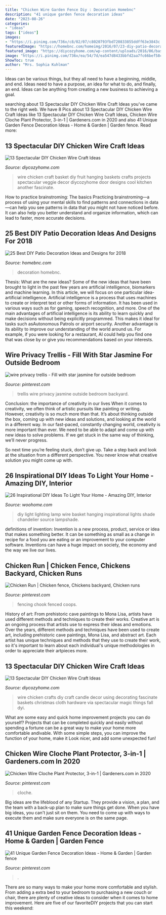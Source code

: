 ```yaml
---
title: "Chicken Wire Garden Fence Diy : Decoration Homebnc"
description: "41 unique garden fence decoration ideas"
date: "2023-08-26"
categories:
- "ideas"
tags: ["ideas"]
images:
- "https://i.pinimg.com/736x/c8/02/07/c8020793fbd720833855ddff63e3843c.jpg"
featuredImage: "https://homebnc.com/homeimg/2016/07/23-diy-patio-decoration-ideas-homebnc.jpg"
featured_image: "https://diycozyhome.com/wp-content/uploads/2016/06/basket-2.jpg"
image: "https://i.pinimg.com/736x/ea/54/7d/ea547d8433bbfd2aa7fc66bef58cc91f--chicken-fence-chicken-runs.jpg"
ShowToc: true
author: "Mrs. Sophia Kuhlman"
---
```



Ideas can be various things, but they all need to have a beginning, middle, and end. Ideas need to have a purpose, an idea for what to do, and finally, an end. Ideas can be anything from creating a new business to achieving a goal.

	

		
searching about 13 Spectacular DIY Chicken Wire Craft Ideas you've came to the right web. We have 8 Pics about 13 Spectacular DIY Chicken Wire Craft Ideas like 13 Spectacular DIY Chicken Wire Craft Ideas, Chicken Wire Cloche Plant Protector, 3-in-1 | Gardeners.com in 2020 and also 41 Unique Garden Fence Decoration Ideas - Home &amp; Garden | Garden fence. Read more:
		
    
## 13 Spectacular DIY Chicken Wire Craft Ideas

<img loading=lazy src="https://diycozyhome.com/wp-content/uploads/2016/06/basket-2.jpg" onerror="this.onerror=null;this.src='https://tse4.mm.bing.net/th?id=OIP.cL_cCPTv4cLPaH2U1yBGAQHaJ4&amp;pid=15.1';" alt="13 Spectacular DIY Chicken Wire Craft Ideas">

_Source: diycozyhome.com_

>wire chicken craft basket diy fruit hanging baskets crafts projects spectacular veggie decor diycozyhome door designs cool kitchen another fascinate. 

	

How to practice brainstroming: The basics
Practicing brainstroming—a process of using your mental skills to find patterns and connections in data—can help you see patterns in data that you might not have noticed before. It can also help you better understand and organize information, which can lead to faster, more accurate decisions.

    
## 25 Best DIY Patio Decoration Ideas And Designs For 2018

<img loading=lazy src="https://homebnc.com/homeimg/2016/07/23-diy-patio-decoration-ideas-homebnc.jpg" onerror="this.onerror=null;this.src='https://tse3.mm.bing.net/th?id=OIP.rE820u6lAAEF6hbP1vkicgHaLH&amp;pid=15.1';" alt="25 Best DIY Patio Decoration Ideas and Designs for 2018">

_Source: homebnc.com_

>decoration homebnc. 

	

Thesis: What are the new ideas?
Some of the new ideas that have been brought to light in the past few years are artificial intelligence, biomarkers and machine learning. In this article, we will focus on one particular idea- artificial intelligence. Artificial intelligence is a process that uses machines to create or interpret text or other forms of information. It has been used in various ways such as for gaming, speech recognition, and more. 
One of the main advantages of artificial intelligence is its ability to learn quickly and make decisions without being explicitly programmed. This makes it ideal for tasks such asAutonomous Patrols or airport security. Another advantage is its ability to improve our understanding of the world around us. For example, if you were looking for a restaurant, AI could help you find one that was close by or give you recommendations based on your interests.

    
## Wire Privacy Trellis - Fill With Star Jasmine For Outside Bedroom

<img loading=lazy src="https://i.pinimg.com/736x/c8/02/07/c8020793fbd720833855ddff63e3843c.jpg" onerror="this.onerror=null;this.src='https://tse3.mm.bing.net/th?id=OIP.o-tLMsxLultmru2HK6m96QHaJ3&amp;pid=15.1';" alt="wire privacy trellis - Fill with star jasmine for outside bedroom">

_Source: pinterest.com_

>trellis wire privacy jasmine outside bedroom backyard. 

	

Conclusion: the importance of creativity in our lives
When it comes to creativity, we often think of artistic pursuits like painting or writing.  However, creativity is so much more than that. It’s about thinking outside the box, coming up with new ideas and solutions, and looking at the world in a different way.
In our fast-paced, constantly changing world, creativity is more important than ever. We need to be able to adapt and come up with new ideas to solve problems. If we get stuck in the same way of thinking, we’ll never progress.

So next time you’re feeling stuck, don’t give up. Take a step back and look at the situation from a different perspective. You never know what creative solution you might come up with.

    
## 26 Inspirational DIY Ideas To Light Your Home - Amazing DIY, Interior

<img loading=lazy src="http://www.woohome.com/wp-content/uploads/2013/09/DIY-Lighting-Ideas-23-11.jpg" onerror="this.onerror=null;this.src='https://tse4.mm.bing.net/th?id=OIP.w0HDiZvXm_qpGkp1CHhI0QHaQA&amp;pid=15.1';" alt="26 Inspirational DIY Ideas To Light Your Home - Amazing DIY, Interior">

_Source: woohome.com_

>diy light lighting lamp wire basket hanging inspirational lights shade chandelier source lampshade. 

	

definitions of invention:
Invention is a new process, product, service or idea that makes something better. It can be something as small as a change in recipe for a food you are eating or an improvement to your computer software. Inventions can have a huge impact on society, the economy and the way we live our lives.

    
## Chicken Run | Chicken Fence, Chickens Backyard, Chicken Runs

<img loading=lazy src="https://i.pinimg.com/736x/ea/54/7d/ea547d8433bbfd2aa7fc66bef58cc91f--chicken-fence-chicken-runs.jpg" onerror="this.onerror=null;this.src='https://tse1.mm.bing.net/th?id=OIP.FNTI3svtzTk007j_rzNNbAEsDI&amp;pid=15.1';" alt="Chicken Run | Chicken fence, Chickens backyard, Chicken runs">

_Source: pinterest.com_

>fencing chook fenced coops. 

	

History of art: From prehistoric cave paintings to Mona Lisa, artists have used different methods and techniques to create their works.
Creative art is an ongoing process that artists use to express their ideas and emotions. Over the years, different methods and techniques have been used to create art, including prehistoric cave paintings, Mona Lisa, and abstract art. Each artist has unique techniques and methods that they use to create their work, so it's important to learn about each individual's unique methodologies in order to appreciate their artpieces more.

    
## 13 Spectacular DIY Chicken Wire Craft Ideas

<img loading=lazy src="https://diycozyhome.com/wp-content/uploads/2016/06/candle-2.jpg" onerror="this.onerror=null;this.src='https://tse1.mm.bing.net/th?id=OIP.YpCbVhwF91u25nlzOQ3ZfwHaLH&amp;pid=15.1';" alt="13 Spectacular DIY Chicken Wire Craft Ideas">

_Source: diycozyhome.com_

>wire chicken crafts diy craft candle decor using decorating fascinate baskets christmas cloth hardware via spectacular magic things fall dyi. 

	

What are some easy and quick home improvement projects you can do yourself?
Projects that can be completed quickly and easily without spending a fortune can be a great way to make your home more comfortable andivable. With some simple steps, you can improve the function of your home, make it Look nicer, and add some unexpected fun!

    
## Chicken Wire Cloche Plant Protector, 3-in-1 | Gardeners.com In 2020

<img loading=lazy src="https://i.pinimg.com/736x/3e/10/03/3e10037aeabb507fb1d7d7977d2ed953.jpg" onerror="this.onerror=null;this.src='https://tse2.mm.bing.net/th?id=OIP.cvedxoBO-MK96mOiHFx0IwHaFj&amp;pid=15.1';" alt="Chicken Wire Cloche Plant Protector, 3-in-1 | Gardeners.com in 2020">

_Source: pinterest.com_

>cloche. 

	

Big ideas are the lifeblood of any Startup. They provide a vision, a plan, and the team with a back-up plan to make sure things get done. When you have big ideas, you can't just sit on them. You need to come up with ways to execute them and make sure everyone is on the same page.

    
## 41 Unique Garden Fence Decoration Ideas - Home &amp; Garden | Garden Fence

<img loading=lazy src="https://i.pinimg.com/736x/3d/63/18/3d63183489b078b2b7f52085ff9725a4.jpg" onerror="this.onerror=null;this.src='https://tse1.mm.bing.net/th?id=OIP.8zv_lZ0yX1lCg9ZYz_sBKAHaJ3&amp;pid=15.1';" alt="41 Unique Garden Fence Decoration Ideas - Home &amp; Garden | Garden fence">

_Source: pinterest.com_

>. 

	

There are so many ways to make your home more comfortable and stylish. From adding a extra bed to your bedroom to purchasing a new couch or chair, there are plenty of creative ideas to consider when it comes to home improvement. Here are five of our favoriteDIY projects that you can start this weekend: 

